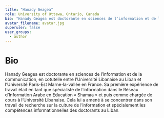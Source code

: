```yaml
---
title: "Hanady Geagea"
role: University of Ottawa, Ontario, Canada
bio: "Hanady Geagea est doctorante en sciences de l’information et de la communication, en cotutelle entre l’Université Libanaise au Liban et l’Université Paris-Est Marne-la-vallée en France. Sa première expérience de travail était en tant que spécialiste de l’information dans le Réseau d’Information Arabe en Education « Shamaa » et puis comme chargée de cours à l’Université Libanaise. Cela lui a amené à se concentrer dans son travail de recherche sur la culture de l’information et spécialement les compétences informationnelles des doctorants au Liban."
avatar_filename: avatar.jpg
superuser: false
user_groups:
  - author
---
```


# Bio
Hanady Geagea est doctorante en sciences de l’information et de la communication, en cotutelle entre l’Université Libanaise au Liban et l’Université Paris-Est Marne-la-vallée en France. Sa première expérience de travail était en tant que spécialiste de l’information dans le Réseau d’Information Arabe en Education « Shamaa » et puis comme chargée de cours à l’Université Libanaise. Cela lui a amené à se concentrer dans son travail de recherche sur la culture de l’information et spécialement les compétences informationnelles des doctorants au Liban.